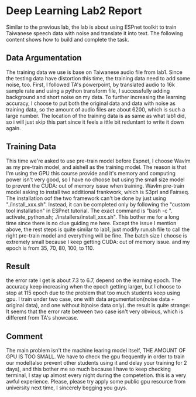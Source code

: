 # Deep Learning Lab2 Report
  Similar to the previous lab, the lab is about using ESPnet toolkit to train Taiwanese speech data with noise and translate it into text. The following content shows how to build and complete the task.
  
## Data Argumentation
  The training data we use is base on Taiwanese audio file from lab1. Since the testing data have distortion this time, the training data need to add some noise, too. First, I followed TA's powerpoint, by translated audio to 16k sample rate and using a python transform file, I successfully adding background and short noise on my data. To further increasing the learning accuracy, I choose to put both the original data and data with noise as training data, so the amount of audio files are about 6200, which is such a large number.
  The location of the training data is as same as what lab1 did, so i will just skip this part since it feels a ittle bit reduntant to write it down again.
  
## Training Data
  This time we're asked to use pre-train model before Espnet, I choose Wavlm as my pre-train model, and aishell as the training model. The reason is that I'm using the GPU this course provide and it's memory and computing power isn't very good, so I have no choose but using the small size model to prevent the CUDA: out of memory issue when training.
  Wavlm pre-train model asking to install two additional frankwork, which is S3prl and Fairseq. The installation oof the two framework can't be done by just using "./install_xxx.sh". Instead, it can be completed only by following the "custom tool installation" in ESPnet tutorial. The exact command is "bash -c ". activate_python.sh; ./installers/install_xxx.sh". This bother me for a long time since there is no clue guiding me here.
  Except the issue I mention above, the rest steps is quite similar to lab1, just modify run.sh file to call the right pre-train model and everything will be fine.
  The batch size I choose is extremely small because I keep getting CUDA: out of memory issue. and my epoch is from 35, 70, 80, 100, to 110.
  
## Result
  the error rate I get is about 7.3 to 6.7, depend on the learning epoch. The accuracy keep increasing when the epoch getting larger, but I choose to stop at 115 epoch due to the problem that too much students keep using gpu.
  I train under two case, one with data argumentation(noise data + original data), and one without it(noise data only). the result is quite strange: It seems that the error rate between two case isn't very obvious, which is different from TA's showcase.
  
## Comment
  The main problem isn't the machine learing model itself, THE AMOUNT OF GPU IS TOO SMALL. We have to check the gpu frequently in order to train our model(also prevent other students using it and delay your training for 2 days), and this bother me so much because I have to keep checking terminal, I stay up almost every night during the competetion. this is a very awful experience. Please, please try apply some public gpu resource from university next time, I sincerely begging you guys.
